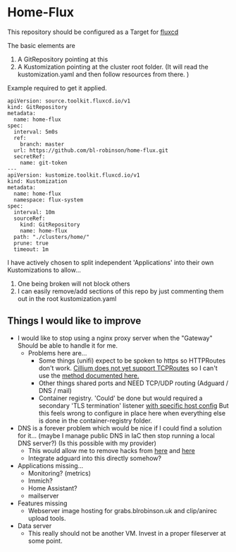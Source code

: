 # Home-Flux

This repository should be configured as a Target for [fluxcd](https://fluxcd.io/)

The basic elements are

1. A GitRepository pointing at this
2. A Kustomization pointing at the cluster root folder. (It will read the kustomization.yaml and then follow resources from there. )

Example required to get it applied.

```
apiVersion: source.toolkit.fluxcd.io/v1
kind: GitRepository
metadata:
  name: home-flux
spec:
  interval: 5m0s
  ref:
    branch: master
  url: https://github.com/bl-robinson/home-flux.git
  secretRef:
    name: git-token
---
apiVersion: kustomize.toolkit.fluxcd.io/v1
kind: Kustomization
metadata:
  name: home-flux
  namespace: flux-system
spec:
  interval: 10m
  sourceRef:
    kind: GitRepository
    name: home-flux
  path: "./clusters/home/"
  prune: true
  timeout: 1m

```

I have actively chosen to split independent 'Applications' into their own Kustomizations to allow...
1. One being broken will not block others
2. I can easily remove/add sections of this repo by just commenting them out in the root kustomization.yaml

## Things I would like to improve

- I would like to stop using a nginx proxy server when the "Gateway" Should be able to handle it for me.
  - Problems here are...
    - Some things (unifi) expect to be spoken to https so HTTPRoutes don't work. [Cillium does not yet support TCPRoutes](https://docs.cilium.io/en/stable/network/servicemesh/gateway-api/gateway-api/) so I can't use the [method documented here.](https://gateway-api.sigs.k8s.io/guides/tls/#clientserver-and-tls)
    - Other things shared ports and NEED TCP/UDP routing (Adguard / DNS / mail)
    - Container registry. 'Could' be done but would required a secondary 'TLS termination' listener [with specific host config](https://gateway-api.sigs.k8s.io/guides/tls/#listeners-with-different-certificates) But this feels wrong to configure in place here when everything else is done in the container-registry folder.
- DNS is a forever problem which would be nice if I could find a solution for it... (maybe I manage public DNS in IaC then stop running a local DNS server?) (Is this possible with my provider)
  - This would allow me to remove hacks from [here](https://github.com/bl-robinson/terraform-k8s-libvirt-cluster/blob/master/configs/workers/cloud_init.cfg#L119) and [here](https://github.com/bl-robinson/terraform-k8s-libvirt-cluster/blob/master/configs/control_plane/cloud_init.cfg#L119)
  - Integrate adguard into this directly somehow?
- Applications missing...
  - Monitoring? (metrics)
  - Immich?
  - Home Assistant?
  - mailserver
- Features missing
  - Webserver image hosting for grabs.blrobinson.uk and clip/anirec upload tools.
- Data server
  - This really should not be another VM. Invest in a proper fileserver at some point.